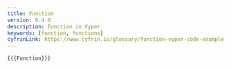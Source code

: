 ```yaml
---
title: Function
version: 0.4.0
description: Function in Vyper
keywords: [function, functions]
cyfrinLink: https://www.cyfrin.io/glossary/function-vyper-code-example
---
```


```vyper
{{{Function}}}
```

